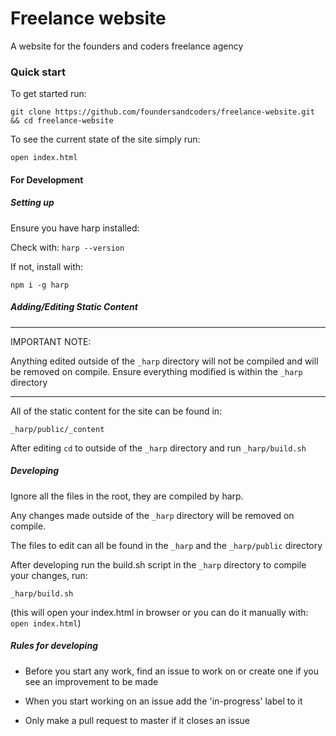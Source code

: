 # Freelance website

A website for the founders and coders freelance agency

### Quick start

To get started run:

`git clone https://github.com/foundersandcoders/freelance-website.git && cd freelance-website`

To see the current state of the site simply run:

`open index.html`

#### For Development

##### Setting up

Ensure you have harp installed:

Check with: `harp --version`

If not, install with:

`npm i -g harp`

##### Adding/Editing Static Content

----

IMPORTANT NOTE:

Anything edited outside of the `_harp` directory will not be compiled and will be removed on compile. Ensure everything modified is within the `_harp` directory

----

All of the static content for the site can be found in:

`_harp/public/_content`

After editing `cd` to outside of the `_harp` directory and run `_harp/build.sh`

##### Developing

Ignore all the files in the root, they are compiled by harp.

Any changes made outside of the `_harp` directory will be removed on compile.

The files to edit can all be found in the `_harp` and the `_harp/public` directory

After developing run the build.sh script in the `_harp` directory to compile your changes, run:

`_harp/build.sh`

(this will open your index.html in browser or you can do it manually with: `open index.html`)

##### Rules for developing

* Before you start any work, find an issue to work on or create one if you see an improvement to be made

* When you start working on an issue add the 'in-progress' label to it

* Only make a pull request to master if it closes an issue
